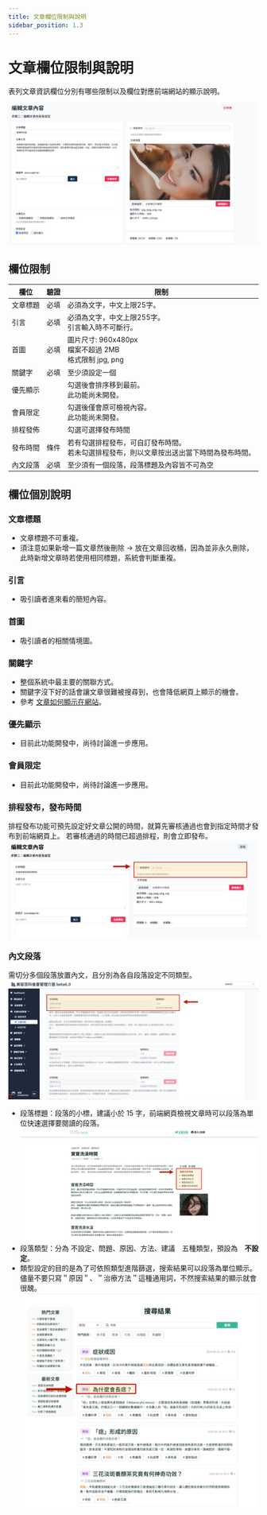 ```yaml
---
title: 文章欄位限制與說明
sidebar_position: 1.3
---
```


# 文章欄位限制與說明

表列文章資訊欄位分別有哪些限制以及欄位對應前端網站的顯示說明。

![文章資訊欄位](img/article-edit-01.png)

## 欄位限制

| 欄位     | 驗證 | 限制                                                                                           |
| -------- | ---- | ---------------------------------------------------------------------------------------------- |
| 文章標題 | 必填 | 必須為文字，中文上限25字。                                                                     |
| 引言     | 必填 | 必須為文字，中文上限255字。<br/>引言輸入時不可斷行。                                           |
| 首圖     | 必填 | 圖片尺寸: 960x480px <br/> 檔案不超過 2MB <br/> 格式限制 jpg, png                               |
| 關鍵字   | 必填 | 至少須設定一個                                                                                 |
| 優先顯示 |      | 勾選後會排序移到最前。<br/>此功能尚未開發。                                                    |
| 會員限定 | 　   | 勾選後僅會原可檢視內容。<br/>此功能尚未開發。                                                  |
| 排程發佈 |      | 勾選可選擇發布時間                                                                             |
| 發布時間 | 條件 | 若有勾選排程發布，可自訂發布時間。 <br/>若未勾選排程發布，則以文章按出送出當下時間為發布時間。 |
| 內文段落 | 必填 | 至少須有一個段落，段落標題及內容皆不可為空                                                     |

## 欄位個別說明

### 文章標題

-   文章標題不可重複。
-   須注意如果新增一篇文章然後刪除 -> 放在文章回收桶，因為並非永久刪除，此時新增文章時若使用相同標題，系統會判斷重複。

### 引言

-   吸引讀者進來看的簡短內容。

### 首圖

-   吸引讀者的相關情境圖。

### 關鍵字

-   整個系統中最主要的關聯方式。
-   關鍵字沒下好的話會讓文章很難被搜尋到，也會降低網頁上顯示的機會。
-   參考 [文章如何顯示在網站](./show-article-on-wrbsite.md)。

### 優先顯示

-   目前此功能開發中，尚待討論進一步應用。

### 會員限定

-   目前此功能開發中，尚待討論進一步應用。

### 排程發布，發布時間

排程發布功能可預先設定好文章公開的時間，就算先審核通過也會到指定時間才發布到前端網頁上。
若審核通過的時間已超過排程，則會立即發布。
![排程發布](img/schedule-publish.png)

### 內文段落

需切分多個段落放置內文，且分別為各自段落設定不同類型。
![內文段落](img/content-paragraph-01.png)

-   段落標題：段落的小標，建議小於 15 字，前端網頁檢視文章時可以段落為單位快速選擇要閱讀的段落。
    ![內文段落](img/content-paragraph-02.png)
-   段落類型：分為 不設定、問題、原因、方法、建議　五種類型，預設為　**不設定**。
-   類型設定的目的是為了可依照類型進階篩選，搜索結果可以段落為單位顯示。儘量不要只寫＂原因＂、＂治療方法＂這種通用詞，不然搜索結果的顯示就會很醜。
    ![搜尋結果](img/search-result.png)
